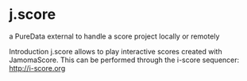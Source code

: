 j.score
=======

a PureData external to handle a score project locally or remotely

Introduction
j.score allows to play interactive scores created with JamomaScore. This can be performed through the i-score sequencer: http://i-score.org

